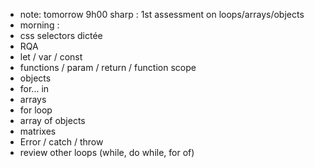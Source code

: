 
- note: tomorrow 9h00 sharp : 1st assessment on loops/arrays/objects
- morning :
- css selectors dictée
- RQA
- let / var / const
- functions / param / return / function scope
- objects
- for... in
- arrays
- for loop
- array of objects
- matrixes
- Error / catch / throw
- review other loops (while, do while, for of)